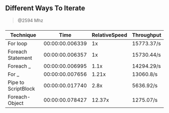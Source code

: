 
Different Ways To Iterate
-------------------------
> @2594 Mhz


### 


|Technique          |Time           |RelativeSpeed|Throughput|
|-------------------|---------------|-------------|----------|
|For loop           |00:00:00.006339|1x           |15773.37/s|
|Foreach Statement  |00:00:00.006357|1x           |15730.44/s|
|Foreach _          |00:00:00.006995|1.1x         |14294.29/s|
|For _              |00:00:00.007656|1.21x        |13060.8/s |
|Pipe to ScriptBlock|00:00:00.017740|2.8x         |5636.92/s |
|Foreach-Object     |00:00:00.078427|12.37x       |1275.07/s |




